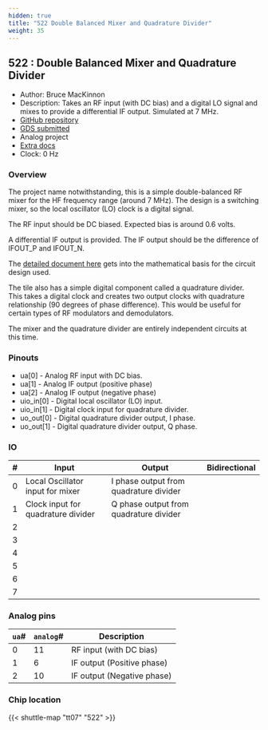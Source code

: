 ```yaml
---
hidden: true
title: "522 Double Balanced Mixer and Quadrature Divider"
weight: 35
---
```


## 522 : Double Balanced Mixer and Quadrature Divider

* Author: Bruce MacKinnon
* Description: Takes an RF input (with DC bias) and a digital LO signal and mixes to provide a differential IF output.  Simulated at 7 MHz.
* [GitHub repository](https://github.com/brucemack/tt07-sb-mixer)
* [GDS submitted](https://github.com/brucemack/tt07-sb-mixer/actions/runs/9303992954)
* Analog project
* [Extra docs]()
* Clock: 0 Hz

### Overview

The project name notwithstanding, this is a simple double-balanced RF mixer for the
HF frequency range (around 7 MHz). The design is a switching mixer, so the local
oscillator (LO) clock is a digital signal.

The RF input should be DC biased. Expected bias is around 0.6 volts.

A differential IF output is provided.  The IF output should be the difference of
IFOUT_P and IFOUT_N.

The [detailed document here](https://github.com/brucemack/tt07-sb-mixer/blob/main/docs/math.md) gets
into the mathematical basis for the circuit design used.

The tile also has a simple digital component called a quadrature divider. This takes
a digital clock and creates two output clocks with quadrature relationship
(90 degrees of phase difference). This would be useful for certain types of RF modulators
and demodulators.

The mixer and the quadrature divider are entirely independent circuits at this time.

### Pinouts

* ua[0] - Analog RF input with DC bias.
* ua[1] - Analog IF output (positive phase)
* ua[2] - Analog IF output (negative phase)
* uio_in[0] - Digital local oscillator (LO) input.
* uio_in[1] - Digital clock input for quadrature divider.
* uo_out[0] - Digital quadrature divider output, I phase.
* uo_out[1] - Digital quadrature divider output, Q phase.


### IO

| #             | Input    | Output   | Bidirectional   |
| ------------- | -------- | -------- | --------------- |
| 0 | Local Oscillator input for mixer  | I phase output from quadrature divider  |         |
| 1 | Clock input for quadrature divider  | Q phase output from quadrature divider  |         |
| 2 |   |   |         |
| 3 |   |   |         |
| 4 |   |   |         |
| 5 |   |   |         |
| 6 |   |   |         |
| 7 |   |   |         |

### Analog pins

| `ua`#        | `analog`#        | Description         |
| ------------ | ---------------- | ------------------- |
| 0 | 11 | RF input (with DC bias)           |
| 1 | 6 | IF output (Positive phase)           |
| 2 | 10 | IF output (Negative phase)           |

### Chip location

{{< shuttle-map "tt07" "522" >}}

